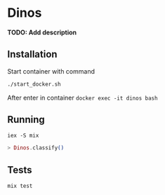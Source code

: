 # Dinos

**TODO: Add description**

## Installation

Start container with command
```bash
./start_docker.sh
```
After enter in container
`docker exec -it dinos bash`

## Running
`iex -S mix`

```elixir
> Dinos.classify()
```

## Tests
`mix test`

